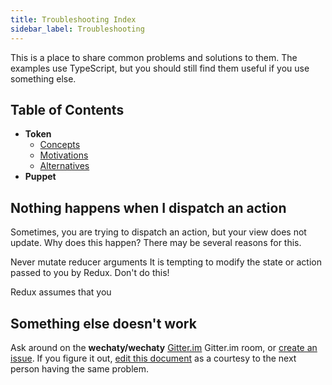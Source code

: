 ```yaml
---
title: Troubleshooting Index
sidebar_label: Troubleshooting
---
```


This is a place to share common problems and solutions to them.
The examples use TypeScript, but you should still find them useful if you use something else.

## Table of Contents

- **Token**
  - [Concepts](#concepts)
  - [Motivations](#motivations)
  - [Alternatives](#alternatives)
- **Puppet**

## Nothing happens when I dispatch an action

Sometimes, you are trying to dispatch an action, but your view does not update. Why does this happen? There may be several reasons for this.

Never mutate reducer arguments
It is tempting to modify the state or action passed to you by Redux. Don't do this!

Redux assumes that you

## Something else doesn't work

Ask around on the **wechaty/wechaty** [Gitter.im](http://gitter.im/wechaty/wechaty) Gitter.im room,
or [create an issue](https://github.com/wechaty/wechaty/issues).
If you figure it out, [edit this document](https://github.com/wechaty/wechaty.js.org/edit/master/docs/troubleshooting.md)
as a courtesy to the next person having the same problem.
